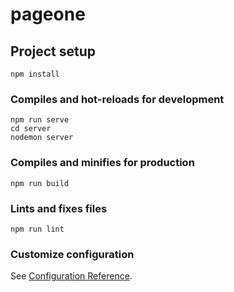 # pageone

## Project setup
```
npm install
```

### Compiles and hot-reloads for development
```
npm run serve
cd server
nodemon server
```

### Compiles and minifies for production
```
npm run build
```

### Lints and fixes files
```
npm run lint
```

### Customize configuration
See [Configuration Reference](https://cli.vuejs.org/config/).
